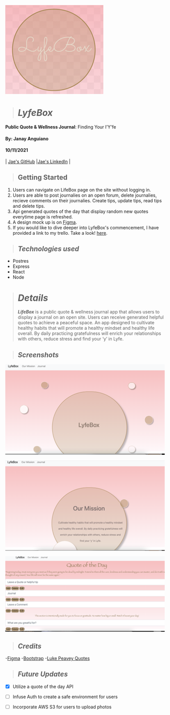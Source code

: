 ![Screenshot](Screenshots/lyfebox.png)
># **_LyfeBox_**
**Public Quote & Wellness Journal**:
Finding Your l'Y'fe

#### By: Janay Anguiano

#### 10/11/2021

| [Jae's GitHub](https://github.com/Jangui92) |[Jae's LinkedIn](https://www.linkedin.com/in/janay-anguiano-778717215/) |

> ## Getting Started

1. Users can navigate on LifeBox page on the site without logging in.
2. Users are able to post journalies on an open forum, delete journalies, recieve comments on their journalies. Create tips, update tips, read tips and delete tips.
3. Api generated quotes of the day that display random new quotes everytime page is refreshed.
4. A design mock up is on [Figma](https://www.figma.com/file/1yrt8dZSW4wnb2SSa1KgEh/Untitled?node-id=0%3A1).
6. If you would like to dive deeper into LyfeBox's commencement, I have provided a link to my trello. Take a look! [here](https://trello.com/b/2LHsSQdZ/lifebox).


> ## _Technologies used_

- Postres
- Express
- React
- Node

> # _Details_
>
> **_LifeBox_** is a public quote & wellness  journal app that allows users to display a journal on an open site.  Users can receive generated helpful quotes to achieve a peaceful space.  An app designed to cultivate healthy habits that will promote a healthy mindset and healthy life overall. By daily practicing gratefulness will enrich your relationships with others, reduce stress and find your ‘y’ in Lyfe.



> ## _Screenshots_
>
> 
![Screenshots](Screenshots/page1.png)

![Screenshots](Screenshots/page2.png)

![Screenshots](Screenshots/page3.png)

> ## _Credits_
-[Figma](https://www.figma.com/file/1yrt8dZSW4wnb2SSa1KgEh/Untitled?node-id=0%3A1)
-[Bootstrap](https://react-bootstrap.netlify.app/components/navs/)
-[Luke Peavey Quotes](https://github.com/lukePeavey/quotable)

> ## _Future Updates_

- [x] Utilize a quote of the day API
- [ ] Infuse Auth to create a safe environment for users
- [ ] Incorporate AWS S3 for users to upload photos

